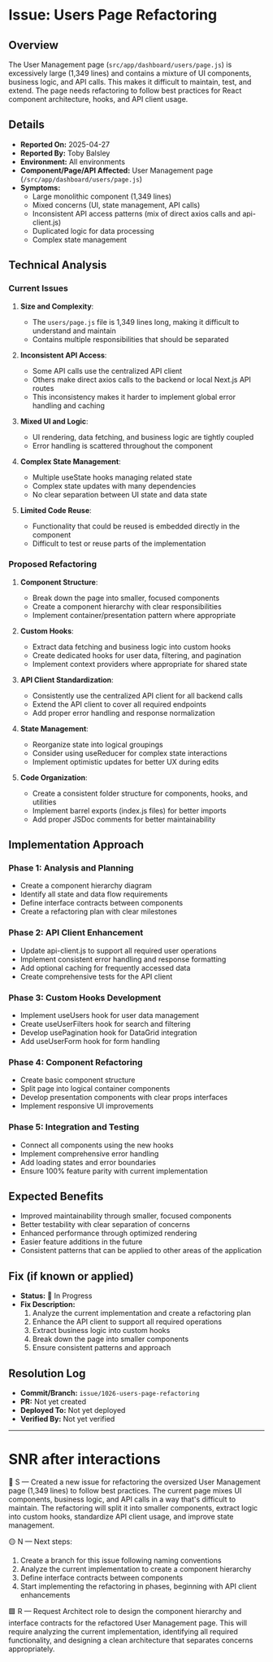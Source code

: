 # Issue: Users Page Refactoring

## Overview
The User Management page (`src/app/dashboard/users/page.js`) is excessively large (1,349 lines) and contains a mixture of UI components, business logic, and API calls. This makes it difficult to maintain, test, and extend. The page needs refactoring to follow best practices for React component architecture, hooks, and API client usage.

## Details
- **Reported On:** 2025-04-27
- **Reported By:** Toby Balsley
- **Environment:** All environments
- **Component/Page/API Affected:** User Management page (`/src/app/dashboard/users/page.js`)
- **Symptoms:** 
  - Large monolithic component (1,349 lines)
  - Mixed concerns (UI, state management, API calls)
  - Inconsistent API access patterns (mix of direct axios calls and api-client.js)
  - Duplicated logic for data processing
  - Complex state management

## Technical Analysis

### Current Issues
1. **Size and Complexity**:
   - The `users/page.js` file is 1,349 lines long, making it difficult to understand and maintain
   - Contains multiple responsibilities that should be separated

2. **Inconsistent API Access**:
   - Some API calls use the centralized API client
   - Others make direct axios calls to the backend or local Next.js API routes
   - This inconsistency makes it harder to implement global error handling and caching

3. **Mixed UI and Logic**:
   - UI rendering, data fetching, and business logic are tightly coupled
   - Error handling is scattered throughout the component

4. **Complex State Management**:
   - Multiple useState hooks managing related state
   - Complex state updates with many dependencies
   - No clear separation between UI state and data state

5. **Limited Code Reuse**:
   - Functionality that could be reused is embedded directly in the component
   - Difficult to test or reuse parts of the implementation

### Proposed Refactoring

1. **Component Structure**:
   - Break down the page into smaller, focused components
   - Create a component hierarchy with clear responsibilities
   - Implement container/presentation pattern where appropriate

2. **Custom Hooks**:
   - Extract data fetching and business logic into custom hooks
   - Create dedicated hooks for user data, filtering, and pagination
   - Implement context providers where appropriate for shared state

3. **API Client Standardization**:
   - Consistently use the centralized API client for all backend calls
   - Extend the API client to cover all required endpoints
   - Add proper error handling and response normalization

4. **State Management**:
   - Reorganize state into logical groupings
   - Consider using useReducer for complex state interactions
   - Implement optimistic updates for better UX during edits

5. **Code Organization**:
   - Create a consistent folder structure for components, hooks, and utilities
   - Implement barrel exports (index.js files) for better imports
   - Add proper JSDoc comments for better maintainability

## Implementation Approach

### Phase 1: Analysis and Planning
- Create a component hierarchy diagram
- Identify all state and data flow requirements
- Define interface contracts between components
- Create a refactoring plan with clear milestones

### Phase 2: API Client Enhancement
- Update api-client.js to support all required user operations
- Implement consistent error handling and response formatting
- Add optional caching for frequently accessed data
- Create comprehensive tests for the API client

### Phase 3: Custom Hooks Development
- Implement useUsers hook for user data management
- Create useUserFilters hook for search and filtering
- Develop usePagination hook for DataGrid integration
- Add useUserForm hook for form handling

### Phase 4: Component Refactoring
- Create basic component structure
- Split page into logical container components
- Develop presentation components with clear props interfaces
- Implement responsive UI improvements

### Phase 5: Integration and Testing
- Connect all components using the new hooks
- Implement comprehensive error handling
- Add loading states and error boundaries
- Ensure 100% feature parity with current implementation

## Expected Benefits
- Improved maintainability through smaller, focused components
- Better testability with clear separation of concerns
- Enhanced performance through optimized rendering
- Easier feature additions in the future
- Consistent patterns that can be applied to other areas of the application

## Fix (if known or applied)
- **Status:** 🚧 In Progress
- **Fix Description:** 
  1. Analyze the current implementation and create a refactoring plan
  2. Enhance the API client to support all required operations
  3. Extract business logic into custom hooks
  4. Break down the page into smaller components
  5. Ensure consistent patterns and approach

## Resolution Log
- **Commit/Branch:** `issue/1026-users-page-refactoring`
- **PR:** Not yet created
- **Deployed To:** Not yet deployed
- **Verified By:** Not yet verified

---

# SNR after interactions
🔷 S — Created a new issue for refactoring the oversized User Management page (1,349 lines) to follow best practices. The current page mixes UI components, business logic, and API calls in a way that's difficult to maintain. The refactoring will split it into smaller components, extract logic into custom hooks, standardize API client usage, and improve state management.

🟡 N — Next steps:
1. Create a branch for this issue following naming conventions
2. Analyze the current implementation to create a component hierarchy
3. Define interface contracts between components
4. Start implementing the refactoring in phases, beginning with API client enhancements

🟩 R — Request Architect role to design the component hierarchy and interface contracts for the refactored User Management page. This will require analyzing the current implementation, identifying all required functionality, and designing a clean architecture that separates concerns appropriately.